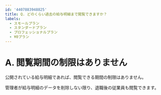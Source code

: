 ```yaml
---
id: '4407883948825'
title: Q. どのくらい過去の給与明細まで閲覧できますか？
labels:
  - スモールプラン
  - スタンダードプラン
  - プロフェッショナルプラン
  - ¥0プラン
---
```

# A. 閲覧期間の制限はありません

公開されている給与明細であれば、閲覧できる期間の制限はありません。

管理者が給与明細のデータを削除しない限り、退職後の従業員も閲覧できます。
